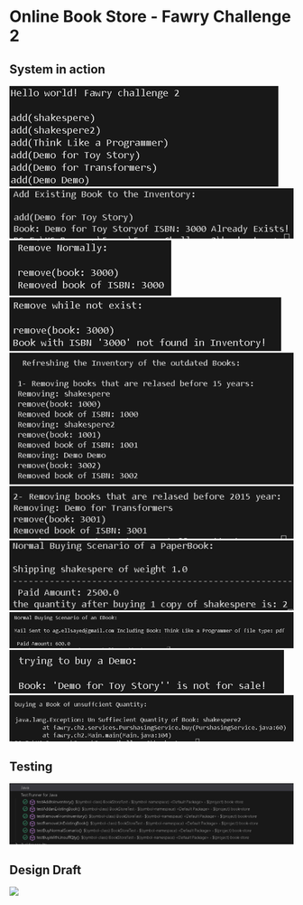 # Online Book Store - Fawry Challenge 2

## System in action

<img src="https://github.com/AbdallahGasem/Fawry-Challenge2/blob/main/Planning/Kickstart.png" />
<img src="https://github.com/AbdallahGasem/Fawry-Challenge2/blob/main/Planning/AddExBookToInv.png" />
<img src="https://github.com/AbdallahGasem/Fawry-Challenge2/blob/main/Planning/NormalRemove.png" />
<img src="https://github.com/AbdallahGasem/Fawry-Challenge2/blob/main/Planning/RemoveNotExist.png" />
<img src="https://github.com/AbdallahGasem/Fawry-Challenge2/blob/main/Planning/Refresh1-years.png" />
<img src="https://github.com/AbdallahGasem/Fawry-Challenge2/blob/main/Planning/Refresh2-Year.png" />
<img src="https://github.com/AbdallahGasem/Fawry-Challenge2/blob/main/Planning/BuyPaperBook-Normal-CheckQty.png" />
<img src="https://github.com/AbdallahGasem/Fawry-Challenge2/blob/main/Planning/BuyEbook-Normal.png" />
<img src="https://github.com/AbdallahGasem/Fawry-Challenge2/blob/main/Planning/BuyDemo.png" />
<img src="https://github.com/AbdallahGasem/Fawry-Challenge2/blob/main/Planning/UnSuffThrowError.png" />

## Testing

<img src="https://github.com/AbdallahGasem/Fawry-Challenge2/blob/main/Planning/Tests.png" />

## Design Draft
<img src="https://github.com/AbdallahGasem/Fawry-Challenge2/blob/main/Planning/DD.jpg" />
